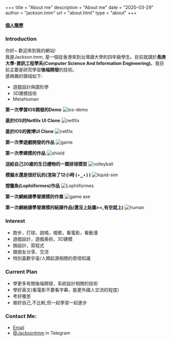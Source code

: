 +++
title = "About me"
description = "About me"
date = "2020-03-29"
author = "jackson.tmm"
url = "about.html"
type = "about"
+++

<!-- 
**Sorry about my bad English :(**   -->
#### [個人簡歷](/cv/moktokman-cv.pdf)

### Introduction  
你好~ 歡迎來到我的網站!  
我是Jackson.tmm, 是一個從香港來到台灣讀大學的四年級學生。目前就讀於**長庚大學-資訊工程學系(Computer Science And Information Engineering)**。我目前主要是研究學習**後端開發**的技術。  
感興趣的領域如下:
- 遊戲設計與圖形學
- 3D建模技術
- MetaHuman  

<!-- 
### More About me
我超喜歡TFBoy的，是**TFBoys的忠實粉絲**,特別是易烊千璽(Jackson yee)！！！我叫Jackson也是這個原因，想跟千璽一樣強！哈哈哈。從他們出道開始就開始喜歡他們了(應該快9年了)。  
除了寫程式以外，我也**喜歡設計跟音樂**！你沒看錯，我一個後端喜歡設計，哈哈哈哈(**不要問我為什麼不選前端，哈哈哈**)


### Why i choose Computer Science? 
要從我小時候獲得了一台單核心CPU,512MB RAM,還沒有DisplayCard的電腦開始說起(雖然很爛)。哪個時候因為喜歡玩遊戲，所以,對於遊戲製作這件事是哪時候的夢想。直到了中學(大概是國一或國二)，因某某網絡遊戲關服，但卻對此心有不甘。所以，便與網絡上認識的小夥伴一起研究放出來的源代碼(雖然看不太懂)，這也是我接觸程式的開始。到了高中我便一心想要往Computer Science方向前進，也因此選擇了Information Computer Technology(ICT)科目。雖然我其他科目的成績沒有很好，但是在ICT的這門科中，連續拿了3年的第一名。但是因為高考失利，但又希望自己能學習到CS相關的科目，因此來到了台灣就讀CS科系。

### A special and meaningful experience during my university
上大學以後，也是正式開始學習程式設計的開始。可能是以前有自學過一段時間C++，學起來比較輕鬆一點。大二下的時候，很不辛*COVIN-19*疫情爆發，不能會台灣只能留在香港上網絡課程，因此，便開始了我的自學之路。由於有了學習C++的經驗以及程式語言的基礎，**便開始自我探索模式，嘗試接觸不同的領域。了解過網頁設計,後端開發,數據庫設計,Apple App開發,ML/TensorFlow基礎,甚至是其他領域的探索如遊戲開發，美術設計，3D建模等等**...這段自學探索的旅程,**貌似看上去毫無意義**(**也就是啥都學，沒有一個是精的**)。但是，**對我來說有巨大的意義**，能夠讓我更認識自己，知道自己喜歡的東西，不喜歡的東西，甚至是知道哪些學習方法是適合自己。雖然很想什麼都想要會，但是也**決定了只做自己感興趣的事情**。以下是我在這段時間所做的東西(你們應該不會嫌棄吧><)   -->

**第一次學習IOS開發的Demo**
![ios-demo](/images/ios-learn.PNG)

**基於IOS的Netfilx UI Clone**
![netfilx](/images/netfilxClone.jpg)

**基於IOS的微博UI Clone**
![netfilx](/images/weiboClone.jpg)

**第一次學遊戲開發的作品**
![game](/images/game.jpg)

**第一次學建模的作品**
![shield](/images/shield.jpg)

**送給自己20歲的生日禮物的一顆排球模型** 
![volleyball](/images/20-birth.jpg)

**模擬水還是很好玩的(渲染了12小時 (◑‿◐) )**
![liquid-sim](/images/liquid.jpg)

**燈籠魚(Lophiiformes)作品**
![Lophiiformes](/images/Lophiiformes.jpg)

**第一次網絡課學習建模的作業**
![game axe](/images/axe.png)

**第一次網絡課學習建模的結課作品(還沒上貼圖><,有空就上)**
![human](/images/final-model.jpg)
### Interest
* 跑步，打球，說唱，唱歌，看電影，看動漫
* 遊戲設計，遊戲美術，3D建模
* 搞設計，寫程式
* 跟朋友分享、交流
* 特別喜歡宇宙/人類起源相關的奇怪知識
 
### Current Plan
* 學更多有關後端開發，系統設計相關的技術
* 學好英文(看電影不要看字幕，能更外國人交流的程度)
* 考好雅思
* 做好自己,不比較,但一起學習一起進步

### Contact Me:
* [Email](RyanTokManMokMTM@hotmail.com)
* [@Jacksontmm]() in Telegram  

